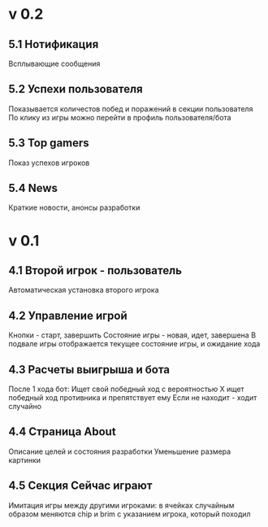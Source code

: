# v 0.2

## 5.1 Нотификация
Всплывающие сообщения

## 5.2 Успехи пользователя
Показывается количестов побед и поражений в секции пользователя
По клику из игры можно перейти в профиль пользователя/бота

## 5.3 Top gamers
Показ успехов игроков

## 5.4 News
Краткие новости, анонсы разработки

# v 0.1

## 4.1 Второй игрок - пользователь
Автоматическая установка второго игрока

## 4.2 Управление игрой
Кнопки - старт, завершить
Состояние игры - новая, идет, завершена
В подвале игры отображается текущее состояние игры, и ожидание хода

## 4.3 Расчеты выигрыша и бота
После 1 хода бот:
  Ищет свой победный ход
  с вероятностью X ищет победный ход противника и препятствует ему
  Если не находит - ходит случайно

## 4.4 Страница About
Описание целей и состояния разработки
Уменьшение размера картинки

## 4.5 Секция Сейчас играют
Имитация игры между другими игроками:
в ячейках случайным образом меняются chip и brim с указанием игрока, который походил
